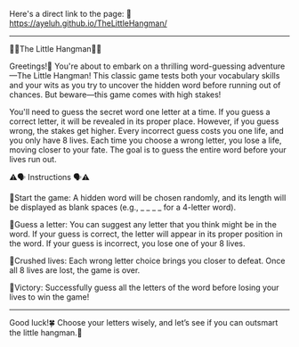 Here's a direct link to the page:
🔗 https://ayeluh.github.io/TheLittleHangman/

--------------------------
🧸👾The Little Hangman👾🧸

Greetings!🤩 You're about to embark on a thrilling word-guessing adventure—The Little Hangman! 
This classic game tests both your vocabulary skills and your wits as you try to uncover the hidden word before running out of chances. But beware—this game comes with high stakes!

You'll need to guess the secret word one letter at a time. If you guess a correct letter, it will be revealed in its proper place. 
However, if you guess wrong, the stakes get higher. Every incorrect guess costs you one life, and you only have 8 lives. 
Each time you choose a wrong letter, you lose a life, moving closer to your fate. The goal is to guess the entire word before your lives run out.

⚠️🗣 Instructions 🗣⚠️

📌Start the game: A hidden word will be chosen randomly, and its length will be displayed as blank spaces (e.g., _ _ _ _ for a 4-letter word).

📌Guess a letter: You can suggest any letter that you think might be in the word.
If your guess is correct, the letter will appear in its proper position in the word.
If your guess is incorrect, you lose one of your 8 lives.

📌Crushed lives: Each wrong letter choice brings you closer to defeat. Once all 8 lives are lost, the game is over.

📌Victory: Successfully guess all the letters of the word before losing your lives to win the game!

-------------------------
Good luck!🍀 Choose your letters wisely, and let’s see if you can outsmart the little hangman.🤩
